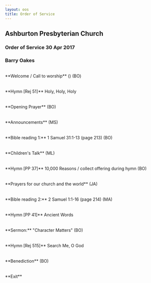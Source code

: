 ```yaml
---
layout: oos
title: Order of Service
---
```

## Ashburton Presbyterian Church
### Order of Service 30 Apr 2017
### Barry Oakes
<br>
**Welcome / Call to worship**  () (BO)
<br>
<br>
<br>
**Hymn [Rej 51]** Holy, Holy, Holy
<br>
<br>
<br>
**Opening Prayer** (BO)
<br>
<br>
<br>
**Announcements** (MS)
<br>
<br>
<br>
**Bible reading 1:** 1 Samuel 31:1-13 (page 213) (BO)
<br>
<br>
<br>
**Children's Talk** (ML)
<br>
<br>
<br>
**Hymn [PP 37]** 10,000 Reasons / collect offering during hymn  (BO)
<br>
<br>
<br>
**Prayers for our church and the world** (JA)
<br>
<br>
<br>
**Bible reading 2:** 2 Samuel 1:1-16 (page 214) (MA)
<br>
<br>
<br>
**Hymn [PP 41]** Ancient Words
<br>
<br>
<br>
**Sermon:** "Character Matters"  (BO) 
<br>
<br>
<br>
**Hymn [Rej 515]** Search Me, O God
<br>
<br>
<br>
**Benediction** (BO)
<br>
<br>
<br>
**Exit**


